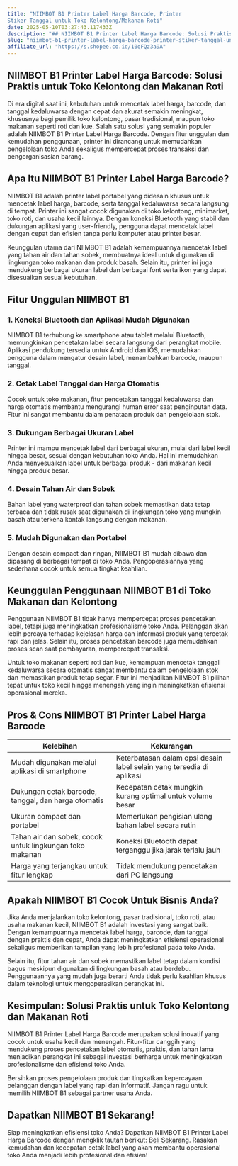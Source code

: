 ```yaml
---
title: "NIIMBOT B1 Printer Label Harga Barcode, Printer
Stiker Tanggal untuk Toko Kelontong/Makanan Roti"
date: 2025-05-10T03:27:43.117433Z
description: "## NIIMBOT B1 Printer Label Harga Barcode: Solusi Praktis untuk Toko Kelontong dan Makanan Roti..."
slug: "niimbot-b1-printer-label-harga-barcode-printer-stiker-tanggal-untuk-toko-kelontong-makanan-roti"
affiliate_url: "https://s.shopee.co.id/10qFQz3a9A"
---
```

## NIIMBOT B1 Printer Label Harga Barcode: Solusi Praktis untuk Toko Kelontong dan Makanan Roti

Di era digital saat ini, kebutuhan untuk mencetak label harga, barcode, dan tanggal kedaluwarsa dengan cepat dan akurat semakin meningkat, khususnya bagi pemilik toko kelontong, pasar tradisional, maupun toko makanan seperti roti dan kue. Salah satu solusi yang semakin populer adalah NIIMBOT B1 Printer Label Harga Barcode. Dengan fitur unggulan dan kemudahan penggunaan, printer ini dirancang untuk memudahkan pengelolaan toko Anda sekaligus mempercepat proses transaksi dan pengorganisasian barang.

## Apa Itu NIIMBOT B1 Printer Label Harga Barcode?

NIIMBOT B1 adalah printer label portabel yang didesain khusus untuk mencetak label harga, barcode, serta tanggal kedaluwarsa secara langsung di tempat. Printer ini sangat cocok digunakan di toko kelontong, minimarket, toko roti, dan usaha kecil lainnya. Dengan koneksi Bluetooth yang stabil dan dukungan aplikasi yang user-friendly, pengguna dapat mencetak label dengan cepat dan efisien tanpa perlu komputer atau printer besar.

Keunggulan utama dari NIIMBOT B1 adalah kemampuannya mencetak label yang tahan air dan tahan sobek, membuatnya ideal untuk digunakan di lingkungan toko makanan dan produk basah. Selain itu, printer ini juga mendukung berbagai ukuran label dan berbagai font serta ikon yang dapat disesuaikan sesuai kebutuhan.

## Fitur Unggulan NIIMBOT B1

### 1. **Koneksi Bluetooth dan Aplikasi Mudah Digunakan**

NIIMBOT B1 terhubung ke smartphone atau tablet melalui Bluetooth, memungkinkan pencetakan label secara langsung dari perangkat mobile. Aplikasi pendukung tersedia untuk Android dan iOS, memudahkan pengguna dalam mengatur desain label, menambahkan barcode, maupun tanggal.

### 2. **Cetak Label Tanggal dan Harga Otomatis**

Cocok untuk toko makanan, fitur pencetakan tanggal kedaluwarsa dan harga otomatis membantu mengurangi human error saat penginputan data. Fitur ini sangat membantu dalam penataan produk dan pengelolaan stok.

### 3. **Dukungan Berbagai Ukuran Label**

Printer ini mampu mencetak label dari berbagai ukuran, mulai dari label kecil hingga besar, sesuai dengan kebutuhan toko Anda. Hal ini memudahkan Anda menyesuaikan label untuk berbagai produk - dari makanan kecil hingga produk besar.

### 4. **Desain Tahan Air dan Sobek**

Bahan label yang waterproof dan tahan sobek memastikan data tetap terbaca dan tidak rusak saat digunakan di lingkungan toko yang mungkin basah atau terkena kontak langsung dengan makanan.

### 5. **Mudah Digunakan dan Portabel**

Dengan desain compact dan ringan, NIIMBOT B1 mudah dibawa dan dipasang di berbagai tempat di toko Anda. Pengoperasiannya yang sederhana cocok untuk semua tingkat keahlian.

## Keunggulan Penggunaan NIIMBOT B1 di Toko Makanan dan Kelontong

Penggunaan NIIMBOT B1 tidak hanya mempercepat proses pencetakan label, tetapi juga meningkatkan profesionalisme toko Anda. Pelanggan akan lebih percaya terhadap kejelasan harga dan informasi produk yang tercetak rapi dan jelas. Selain itu, proses pencetakan barcode juga memudahkan proses scan saat pembayaran, mempercepat transaksi.

Untuk toko makanan seperti roti dan kue, kemampuan mencetak tanggal kedaluwarsa secara otomatis sangat membantu dalam pengelolaan stok dan memastikan produk tetap segar. Fitur ini menjadikan NIIMBOT B1 pilihan tepat untuk toko kecil hingga menengah yang ingin meningkatkan efisiensi operasional mereka.

## Pros & Cons NIIMBOT B1 Printer Label Harga Barcode

| **Kelebihan** | **Kekurangan** |
|----------------|----------------|
| Mudah digunakan melalui aplikasi di smartphone | Keterbatasan dalam opsi desain label selain yang tersedia di aplikasi |
| Dukungan cetak barcode, tanggal, dan harga otomatis | Kecepatan cetak mungkin kurang optimal untuk volume besar |
| Ukuran compact dan portabel | Memerlukan pengisian ulang bahan label secara rutin |
| Tahan air dan sobek, cocok untuk lingkungan toko makanan | Koneksi Bluetooth dapat terganggu jika jarak terlalu jauh |
| Harga yang terjangkau untuk fitur lengkap | Tidak mendukung pencetakan dari PC langsung |

## Apakah NIIMBOT B1 Cocok Untuk Bisnis Anda?

Jika Anda menjalankan toko kelontong, pasar tradisional, toko roti, atau usaha makanan kecil, NIIMBOT B1 adalah investasi yang sangat baik. Dengan kemampuannya mencetak label harga, barcode, dan tanggal dengan praktis dan cepat, Anda dapat meningkatkan efisiensi operasional sekaligus memberikan tampilan yang lebih profesional pada toko Anda.

Selain itu, fitur tahan air dan sobek memastikan label tetap dalam kondisi bagus meskipun digunakan di lingkungan basah atau berdebu. Penggunaannya yang mudah juga berarti Anda tidak perlu keahlian khusus dalam teknologi untuk mengoperasikan perangkat ini.

## Kesimpulan: Solusi Praktis untuk Toko Kelontong dan Makanan Roti

NIIMBOT B1 Printer Label Harga Barcode merupakan solusi inovatif yang cocok untuk usaha kecil dan menengah. Fitur-fitur canggih yang mendukung proses pencetakan label otomatis, praktis, dan tahan lama menjadikan perangkat ini sebagai investasi berharga untuk meningkatkan profesionalisme dan efisiensi toko Anda.

Bersihkan proses pengelolaan produk dan tingkatkan kepercayaan pelanggan dengan label yang rapi dan informatif. Jangan ragu untuk memilih NIIMBOT B1 sebagai partner usaha Anda.

## Dapatkan NIIMBOT B1 Sekarang!

Siap meningkatkan efisiensi toko Anda? Dapatkan NIIMBOT B1 Printer Label Harga Barcode dengan mengklik tautan berikut: [Beli Sekarang](https://s.shopee.co.id/10qFQz3a9A). Rasakan kemudahan dan kecepatan cetak label yang akan membantu operasional toko Anda menjadi lebih profesional dan efisien!